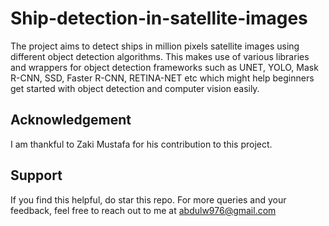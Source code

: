 # Ship-detection-in-satellite-images
The project aims to detect ships in million pixels satellite images using different object detection algorithms. This makes use of various libraries and wrappers for object detection frameworks such as UNET, YOLO, Mask R-CNN, SSD, Faster R-CNN, RETINA-NET etc which might help beginners get started with object detection and computer vision easily.

## Acknowledgement
I am thankful to Zaki Mustafa for his contribution to this project.

## Support
If you find this helpful, do star this repo. For more queries and your feedback, feel free to reach out to me at abdulw976@gmail.com 

